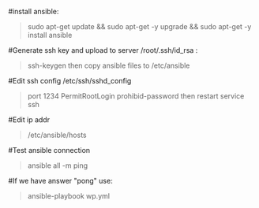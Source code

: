 #install ansible:
>sudo apt-get update && sudo apt-get -y upgrade && sudo apt-get -y install ansible

#Generate ssh key and upload to server /root/.ssh/id_rsa :
>ssh-keygen 
then
>copy ansible files to /etc/ansible

#Edit ssh config /etc/ssh/sshd_config
>port 1234
>PermitRootLogin prohibid-password
then
>restart service ssh

#Edit ip addr 
>/etc/ansible/hosts

#Test ansible connection 
>ansible all -m ping 

#If we have answer "pong" use:
>ansible-playbook wp.yml
